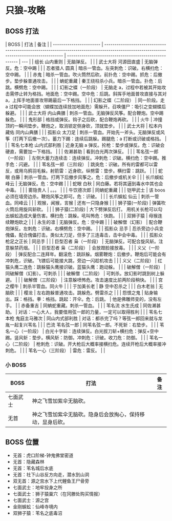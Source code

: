 # 只狼-攻略

## BOSS 打法

| BOSS                    | 打法                                                                                                                                     | 备注                                                   |
| ----------------------- | ---------------------------------------------------------------------------------------------------------------------------------------- | ------------------------------------------------------ | --- |
| 组长 山内重则           | 无脑弹反。                                                                                                                               |                                                        |
| 武士大将 河源田直盛     | 无脑弹反。危：空中踢                                                                                                                     |                                                        |
| 忍者猎人 圆真           | 暗杀一管血。左突刺危：识破。右横扫危：空中踢。                                                                                           |                                                        |
| 赤鬼                    | 暗杀一管血。吹火筒然后砍。前扑危：空中踢。抓危：后撤步。垫步躲普通攻击。                                                                 |                                                        |
| 蚺蛇重藏                | 秦王绕柱杀小兵。暗杀一管血。扑危：后跳。横劈危：空中踢。                                                                                 |                                                        |
| 幻影之蝶（一阶段）      | 无脑走 a，过程中若被其开始攻击需停止转为格挡。地面危：空中踢。空中危：后跳。斜挥手地面普攻直接与其对 a，上挥手地面普攻带踢最后一下格挡。 |                                                        |
| 幻影之蝶（二阶段）      | 同一阶段。走 a 过程中可能会放（蝴蝶加连续技加地面危）需躲开。召唤僵尸：吸引之变蝴蝶后躲避。                                              |                                                        |
| 武士大将 内山典膳       | 刺杀一管血。无脑弹反风筝。配合鞭炮。空中踢躲危。                                                                                         |                                                        |
| 鬼形部                  | 格挡或弹反。钩子之后砍，配合鞭炮再砍。                                                                                                   |                                                        |
| 火牛                    | 冲撞顶的一瞬间垫步。鞭炮之，取消锁定侧身砍，顶就垫步。                                                                                   |                                                        |
| 武士大将                | 松本内藏佑 同内山典膳                                                                                                                    |                                                        |
| 孤影众 太刀足           | 刺杀一管血。开始先一斧头。无脑弹反或风筝（打两下后撤一次）。蓄力下踢：连续后跳躲。踢腿危：a 打断或识破或格挡。                           |                                                        |
| 苇名七本枪 山内式部利胜 | 近身无脑 a 弹反。抡枪：垫步或弹反。危：识破会硬直，需要加一下格挡。                                                                      |                                                        |
| 佐濑甚助                | 看到白光两次弹反。                                                                                                                       |                                                        |
| 苇名弦一郎（一阶段）    | 左侧大蓄力连续击：连续弹反。冲刺危：识破。横扫危：空中踢。推手危：闪避。                                                                 |                                                        |
| 苇名弦一郎（三阶段）    | 跳突危：识破。所有的雷都可以雷反，或用乌鸦羽毛躲。射箭雷：近身砍。纵劈雷：垫步。横扫雷：跳跃。                                           |                                                        |
| 蛇眼 白藤               | 刺杀一管血。打两下后撤步风筝之。危：后撤步或机关伞                                                                                       |                                                        |
| 长爪蜈蚣 峰云           | 无脑弹反。危：空中踢                                                                                                                     |                                                        |
| 蛇眼 白秋               | 同白藤。若将其逼到毒水中其也会中毒。                                                                                                     |                                                        |
| 雾隐贵人                | 。。。                                                                                                                                   |                                                        |
| 牛饮德次郎              | 同蚺蛇重藏                                                                                                                               |                                                        |
| 铠甲武士                | 该 boos 必须在墙旁边杀。鞭炮风筝之即可。危：识破。                                                                                       |                                                        |
| 长爪蜈蚣 仙云           | 刺杀一管血。同峰云                                                                                                                       |                                                        |
| 观猴，闻猴，言猴        | 还有一只隐身猴                                                                                                                           |                                                        |
| 狮子猿(一阶段)          | 弹簧吹火筒后用旋风斩砍。                                                                                                                 |                                                        |
| 狮子猿(二阶段)          | 大下劈弹反后打。 用机关长枪可以勾出蜈蚣造成大量伤害。横扫危：跳躲。吼叫怖危：快跑。                                                      |                                                        |
| 双狮子猿                | 母猴连续鞭炮砍之                                                                                                                         |                                                        |
| 永生的凛                | 无脑弹反。危：空中踢                                                                                                                     |                                                        |
| 破解僧（幻影）          | 配合鞭炮弹反。左刺危：识破。右横劈危：空中踢。                                                                                           |                                                        |
| 孤影众 忌手             | 忍杀旁边小兵变傀儡，配合傀儡打击。类似太刀足，但多了三连毒击，击中会中毒。                                                               |                                                        |
| 孤影众 枪足之正长       | 同忌手                                                                                                                                   |                                                        |
| 巨型忍者 枭（一阶段）   | 无脑弹反。可配合旋风斩。注意躲禁药烟。                                                                                                   |                                                        |
| 巨型忍者 枭（二阶段）   | 会放蹬脸接放毒。                                                                                                                         |                                                        |
| 义父（一阶段）          | 弹反配合二连拜年。翻滚危：跳跃躲。烟雾鞭炮：后撤步。鞭炮后可能会有冲刺危，识破。飞镖后可能接大跳，旁边一闪趁机攻击                       |                                                        |
| 义父（二阶段）          | 红猫头鹰二连危：跳躲猫头鹰接识破。蓝猫头鹰：跑动躲。                                                                                     |                                                        |
| 破解僧（一阶段）        | 同破解僧（幻影）。可刺杀                                                                                                                 |                                                        |
| 破解僧（二阶段）        | 可刺杀。放幻影时跳到树上躲避。                                                                                                           |                                                        |
| 破解僧（三阶段）        | 注意躲喷怖危。攻击速度比前两阶段稍快。                                                                                                   |                                                        |
| 宫之樱牛                | 刺杀半管血。同火牛                                                                                                                       |                                                        |
| 于加美长老              | 静 空中忍杀之                                                                                                                            |                                                        |
| 白木老翁                | 无脑砍                                                                                                                                   |                                                        |
| 樱龙                    | 左右跑躲普通攻击。跳躲危。劈雷杀之                                                                                                       |                                                        |
| 怨恨之鬼                | 贴身输出。踩：格挡。拳：格挡。跳起：开伞。危：后跳。                                                                                     | 他是佛雕师变的，没有左手。                             |
| 赤备重吉                | 同蚺蛇重藏。刺杀一管血。                                                                                                                 |                                                        |
| 苇名流 水生氏成         | 同佐濑甚助。                                                                                                                             | 对话：一心大人，我要借用弦一郎的力量，一定可以取得胜利 |     |
| 苇名七本枪 鬼庭主马雅次 | 同山内式部利胜                                                                                                                           | 对话：都杀完了吗？等弦一郎回来就与龙胤一起复兴苇名     |     |
| 巴流 苇名弦一郎         | 同苇名弦一郎。不死斩：右垫步。                                                                                                           |                                                        |
| 苇名一心（一阶段）      | 白光十字斩：连续弹反。白光拔刀斩+横扫危：弹反+空中踢。竖风斩：垫步。横风斩：防御。冲刺危：识破。收刀危：防御。                           |                                                        |
| 苇名一心（二阶段）      | 枪刺危：识破。开大枪后大概率接横扫危。连续开枪后大概率接冲刺危。                                                                         |                                                        |
| 苇名一心（三阶段）      | 雷危：雷反。                                                                                                                             |                                                        |

### 小 BOSS

| BOSS     | 打法                                                       | 备注 |
| -------- | ---------------------------------------------------------- | ---- |
| 七面武士 | 神之飞雪加紫伞无脑砍。                                     |      |
| 无首     | 神之飞雪加紫伞无脑砍。隐身后会放掏心，保持移动，显身后砍。 |      |

## BOSS 位置

- 无首：虎口阶梯-钟鬼佛堂密道
- 无首：隐藏森林
- 无首：苇名城后水底
- 无首：社下山谷反方向走，潜水到山洞
- 双无首：源之宫水下上代鲤鱼王尸骨旁
- 七面武士：地牢投身之所
- 七面武士：狮子猿巢穴（在冈滕处购买情报）
- 七面武士：源之宫
- 金刚蜈蚣：仙峰寺境内
- 双狮子猿：苇名之底毒沼
